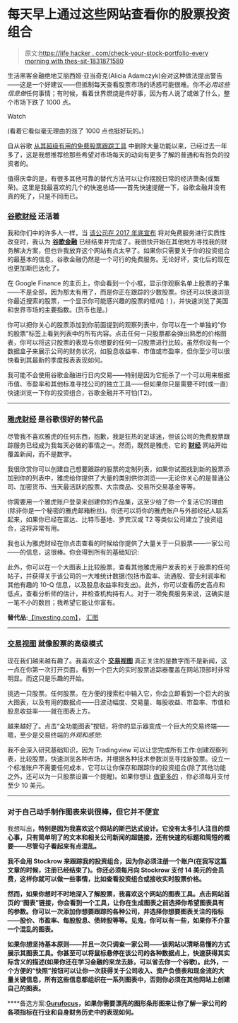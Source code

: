 # 每天早上通过这些网站查看你的股票投资组合

> 原文:[https://life hacker . com/check-your-stock-portfolio-every morning with thes-sit-1831871580](https://lifehacker.com/check-your-stock-portfolio-every-morning-with-these-sit-1831871580)

生活黑客金融绝地艾丽西娅·亚当奇克(Alicia Adamczyk)会对这种做法提出警告——这是一个好建议——但抵制每天查看股票市场的诱惑可能很难。你不必*用这些信息做*任何事情；有时候，看着世界燃烧是件好事，因为有人说了或做了什么，整个市场下跌了 1000 点。

Watch

(看着它看似毫无理由的涨了 1000 点也挺好玩的。)

自从谷歌 [从其超级有用的免费股票跟踪工具](https://www.marketbeat.com/press-room/google-finance-changes-and-alternatives/) 中删除大量功能以来，已经过去一年多了，这是我想推荐给那些希望对市场每天的动向有更多了解的普通和有抱负的投资者的。

值得庆幸的是，有很多其他可靠的替代方法可以让你摆脱日常的经济萧条(或繁荣)。这里是我最喜欢的几个的快速总结——首先快速提醒一下，谷歌金融并没有真的死了，只是不同而已。

### [谷歌财经](https://www.google.com/finance) 还活着

我和你们中的许多人一样，当 [该公司在 2017 年底宣布](https://www.blog.google/products/search/stay-top-finance-information-google/) 将对免费服务进行实质性改变时，我认为 [**谷歌金融**](https://www.google.com/finance) 已经结束并完成了。我很快开始在其他地方寻找我的财务解决方案，但也许我放弃这个网站有点太早了。如果你只需要关于你的投资组合的最基本的信息，谷歌金融仍然是一个可行的免费服务。无论好坏，变化后的现在也更加斯巴达化了。

在 Google Finance 的主页上，你会看到一个小框，显示你观察名单上股票的子集——不是全部，因为那太有用了，而是你正在跟踪的少数股票。你还可以快速浏览你最近搜索的股票，一个显示你可能感兴趣的股票的框(哈！)，并快速浏览了美国和世界市场的主要指数。(货币也是。)

你可以把你关心的股票添加到你前面提到的观察列表中，你可以在一个单独的“你的股票”标签上看到列表中的所有内容。点击任何一只股票都会弹出熟悉的价格图表，你可以将这只股票的表现与你想要的任何一只股票进行比较。虽然你没有一个数据盒子来展示公司的财务状况，如股息收益率、市值或市盈率，但你至少可以很快看到其最新的季度报表表现如何。

我可能不会使用谷歌金融进行日内交易——特别是因为它扼杀了一个可以用来根据市值、市盈率和其他标准寻找公司的独立工具——但如果你只是需要不时(或一直)快速浏览一下你的投资组合，谷歌金融并不可怕(T2)。

* * *

### [雅虎财经](https://finance.yahoo.com/) 是谷歌很好的替代品

尽管我不喜欢雅虎的任何东西，抱歉，我是狂热的足球迷，但该公司的免费股票跟踪服务已经成为我每天必做的事情之一。然而，既然是雅虎，它的 [**财经**](https://finance.yahoo.com/) 网站开始覆盖新闻，而不是数字。

我很欣赏你可以创建自己想要跟踪的股票的定制列表，如果你试图找到新的股票添加到你的列表中，雅虎给你提供了大量的类别供你浏览——无论你关心的是普通公司、加密货币、当天最活跃的股票、大宗商品、交易所交易基金等等。

你需要用一个雅虎账户登录来创建你的作品集，这至少给了你一个复活它的理由(除非你是一个秘密的雅虎邮箱粉丝)。你还可以将你的雅虎账户与外部经纪人联系起来，如果你已经在富达、比特币基地、罗宾汉或 T2 等类似公司建立了投资组合，这将非常有用。

我也认为雅虎财经在你点击查看的时候给你提供了大量关于一只股票——一家公司——的信息，这很棒。你会得到所有的基础知识:

此外，你可以在一个大图表上比较股票，查看其他雅虎用户发表的关于股票的任何帖子，并获得关于该公司的一大堆统计数据(包括市盈率、流通股、营业利润率和其他有趣的 10-Q 信息，以及股息收益率和支出)。此外，你可以查看历史高点和低点，查看分析师的估计，并检查机构持有人。对于一项免费服务来说，这确实是一笔不小的数目；我希望它能让你富有。

**替代品:**[【Investing.com】](https://www.investing.com/)， [汇图](https://www.marketwatch.com/)

* * *

### [交易视图](https://www.tradingview.com/) 就像股票的高级模式

现在我们越来越有趣了。我喜欢这个 [**交易视图**](https://www.tradingview.com/) 真正关注的是数字而不是新闻，这一点在你第一次打开页面，看到一个巨大的实时股票追踪器覆盖在网站顶部时非常明显。而这只是乐趣的开始。

挑选一只股票。任何股票。在方便的搜索栏中输入它，你会立即看到一个巨大的放大图表，以及有用的数据点——日波动幅度、交易量、每股收益、市盈率、市值和股息收益率——就在图表上方。

越来越好了。点击“全功能图表”按钮，将你的显示器变成一个巨大的交易终端——嗯，至少是交易终端的*外观和感觉*:

我不会深入研究基础知识，因为 Tradingview 可以让您完成所有工作:创建观察列表，比较股票，快速浏览各种市场，并根据各种技术参数浏览寻找新股票。设立一个标准账户不需要任何成本，它可以让你保存和跟踪你的投资组合(除了其他功能之外，还可以为一只股票设置一个提醒)。如果你想让 [做更多的](https://www.tradingview.com/gopro/#compare-plans) ，你必须每月支付至少 10 美元。

* * *

### 对于自己动手制作图表来说很棒，但它并不便宜

我想叫出[](https://stockrow.com/)**，特别是因为我喜欢这个网站的斯巴达式设计。它没有太多引人注目的烦心事，只有简单明了的文本和相关公司新闻的超链接，还有快速的标题和简短的概要——尽管句子看起来有点混乱。**

**我不会用 Stockrow 来跟踪我的投资组合，因为你必须注册一个账户(在我写这篇文章的时候，注册已经结束了)。你还必须每月向 Stockrow 支付 14 美元的会员费，这样你就可以做一些事情，比如查看投资组合或接收实时股票价格。** 

**然而，如果你想时不时地深入了解股票，我喜欢这个网站的图表工具。点击网站首页的“图表”链接，你会看到一个工具，让你在生成图表之前选择你希望图表具有的参数。你可以一次添加你想要跟踪的各种公司，并选择你想要图表关注的指标——股价、市盈率、每股股息、债转股等等。见鬼，你可以有一些，如果你不介意一个混乱的图表。**

**如果你想坚持基本原则——并且一次只调查一家公司——该网站以清晰易懂的方式展示其图表工具。你甚至可以将鼠标悬停在该公司的各种数据点上，快速获得其实际含义的描述(如果你还在学习金融的来龙去脉，可以省去你一个谷歌)。此外，一个方便的“快照”按钮可以让你一次获得关于公司收入、资产负债表和现金流的大量关键信息，所有这些信息都组织在一系列图表中，否则你必须在其他网站上创建自己的图表。**

****备选方案:**[**Gurufocus**](https://www.gurufocus.com/)，如果你需要漂亮的图形条形图来让你了解一家公司的各项指标在行业和自身财务历史中的表现如何。**